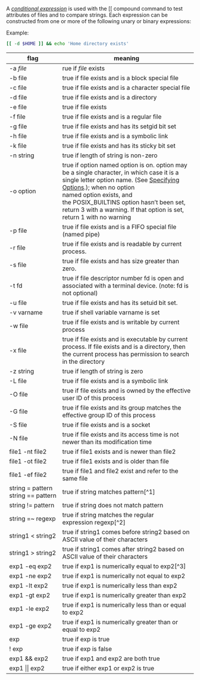 A _[conditional expression](https://zsh.sourceforge.io/Doc/Release/Conditional-Expressions.html)_ is used with the \[\[ compound command to test attributes of files and to compare strings. Each expression can be constructed from one or more of the following unary or binary expressions:

Example:

```zsh
[[ -d $HOME ]] && echo 'Home directory exists'
```

| flag                                  | meaning                                                                                                                                                                                                                                                                                                                                                                                |
| ------------------------------------- | -------------------------------------------------------------------------------------------------------------------------------------------------------------------------------------------------------------------------------------------------------------------------------------------------------------------------------------------------------------------------------------- |
| -a *file*                             | rue if *file* exists                                                                                                                                                                                                                                                                                                                                                                   |
| -b file                               | true if file exists and is a block special file                                                                                                                                                                                                                                                                                                                                        |
| -c file                               | true if file exists and is a character special file                                                                                                                                                                                                                                                                                                                                    |
| -d file                               | true if file exists and is a directory                                                                                                                                                                                                                                                                                                                                                 |
| -e file                               | true if file exists                                                                                                                                                                                                                                                                                                                                                                    |
| -f file                               | true if file exists and is a regular file                                                                                                                                                                                                                                                                                                                                              |
| -g file                               | true if file exists and has its setgid bit set                                                                                                                                                                                                                                                                                                                                         |
| -h file                               | true if file exists and is a symbolic link                                                                                                                                                                                                                                                                                                                                             |
| -k file                               | true if file exists and has its sticky bit set                                                                                                                                                                                                                                                                                                                                         |
| -n string                             | true if length of string is non-zero                                                                                                                                                                                                                                                                                                                                                   |
| -o option                             | true if option named option is on. option may be a single character, in which case it is a single letter option name. (See [Specifying Options](https://zsh.sourceforge.io/Doc/Release/Options.html#Specifying-Options).); when no option named option exists, and the POSIX_BUILTINS option hasn’t been set, return 3 with a warning. If that option is set, return 1 with no warning |
| -p file                               | true if file exists and is a FIFO special file (named pipe)                                                                                                                                                                                                                                                                                                                            |
| -r file                               | true if file exists and is readable by current process.                                                                                                                                                                                                                                                                                                                                |
| -s file                               | true if file exists and has size greater than zero.                                                                                                                                                                                                                                                                                                                                    |
| -t fd                                 | true if file descriptor number fd is open and associated with a terminal device. (note: fd is not optional)                                                                                                                                                                                                                                                                            |
| -u file                               | true if file exists and has its setuid bit set.                                                                                                                                                                                                                                                                                                                                        |
| -v varname                            | true if shell variable varname is set                                                                                                                                                                                                                                                                                                                                                  |
| -w file                               | true if file exists and is writable by current process                                                                                                                                                                                                                                                                                                                                 |
| -x file                               | true if file exists and is executable by current process. If file exists and is a directory, then the current process has permission to search in the directory                                                                                                                                                                                                                        |
| -z string                             | true if length of string is zero                                                                                                                                                                                                                                                                                                                                                       |
| -L file                               | true if file exists and is a symbolic link                                                                                                                                                                                                                                                                                                                                             |
| -O file                               | true if file exists and is owned by the effective user ID of this process                                                                                                                                                                                                                                                                                                              |
| -G file                               | true if file exists and its group matches the effective group ID of this process                                                                                                                                                                                                                                                                                                       |
| -S file                               | true if file exists and is a socket                                                                                                                                                                                                                                                                                                                                                    |
| -N file                               | true if file exists and its access time is not newer than its modification time                                                                                                                                                                                                                                                                                                        |
| file1 -nt file2                       | true if file1 exists and is newer than file2                                                                                                                                                                                                                                                                                                                                           |
| file1 -ot file2                       | true if file1 exists and is older than file                                                                                                                                                                                                                                                                                                                                            |
| file1 -ef file2                       | true if file1 and file2 exist and refer to the same file                                                                                                                                                                                                                                                                                                                               |
| string = pattern<br>string == pattern | true if string matches pattern[^1]                                                                                                                                                                                                                                                                                                                                                     |
| string != pattern                     | true if string does not match pattern                                                                                                                                                                                                                                                                                                                                                  |
| string =~ regexp                      | true if string matches the regular expression regexp[^2]                                                                                                                                                                                                                                                                                                                               |
| string1 < string2                     | true if string1 comes before string2 based on ASCII value of their characters                                                                                                                                                                                                                                                                                                          |
| string1 > string2                     | true if string1 comes after string2 based on ASCII value of their characters                                                                                                                                                                                                                                                                                                           |
| exp1 -eq exp2                         | true if exp1 is numerically equal to exp2[^3]                                                                                                                                                                                                                                                                                                                                          |
| exp1 -ne exp2                         | true if exp1 is numerically not equal to exp2                                                                                                                                                                                                                                                                                                                                          |
| exp1 -lt exp2                         | true if exp1 is numerically less than exp2                                                                                                                                                                                                                                                                                                                                             |
| exp1 -gt exp2                         | true if exp1 is numerically greater than exp2                                                                                                                                                                                                                                                                                                                                          |
| exp1 -le exp2                         | true if exp1 is numerically less than or equal to exp2                                                                                                                                                                                                                                                                                                                                 |
| exp1 -ge exp2                         | true if exp1 is numerically greater than or equal to exp2                                                                                                                                                                                                                                                                                                                              |
| exp                                   | true if exp is true                                                                                                                                                                                                                                                                                                                                                                    |
| ! exp                                 | true if exp is false                                                                                                                                                                                                                                                                                                                                                                   |
| exp1 && exp2                          | true if exp1 and exp2 are both true                                                                                                                                                                                                                                                                                                                                                    |
| exp1 \|\| exp2                        | true if either exp1 or exp2 is true                                                                                                                                                                                                                                                                                                                                                    |
